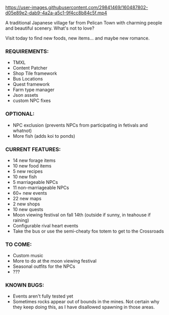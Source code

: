 

https://user-images.githubusercontent.com/29841469/160487802-d05e89e2-dab9-4a2a-a5c1-9f4cc8b84c5f.mp4


A traditional Japanese village far from Pelican Town with charming people and beautiful scenery. What's not to love?

Visit today to find new foods, new items... and maybe new romance.

### REQUIREMENTS: ###

- TMXL
- Content Patcher
- Shop Tile framework
- Bus Locations
- Quest framework
- Farm type manager
- Json assets
- custom NPC fixes

### OPTIONAL: ###

- NPC exclusion (prevents NPCs from participating in fetivals and whatnot)
- More fish (adds koi to ponds)

### CURRENT FEATURES: ###

- 14 new forage items
- 10 new food items
- 5 new recipes
- 10 new fish
- 5 marriageable NPCs
- 11 non-marriageable NPCs
- 60+ new events
- 22 new maps
- 2 new shops
- 10 new quests
- Moon viewing festival on fall 14th (outside if sunny, in teahouse if raining)
- Configurable rival heart events
- Take the bus or use the semi-cheaty fox totem to get to the Crossroads

### TO COME: ###

- Custom music
- More to do at the moon viewing festival
- Seasonal outfits for the NPCs
- ???

### KNOWN BUGS: ###

- Events aren't fully tested yet
- Sometimes rocks appear out of bounds in the mines. Not certain why they keep doing this, as I have disallowed spawning in those areas.

